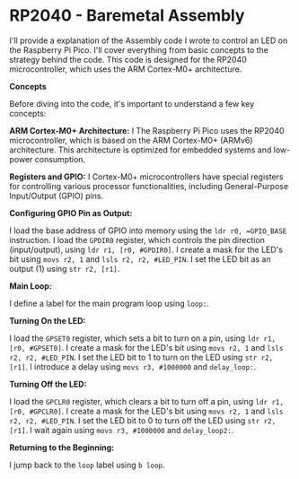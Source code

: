 # RP2040 - Baremetal Assembly

 I'll provide a explanation of the Assembly code I wrote to control an LED on the Raspberry Pi Pico. I'll cover everything from basic concepts to the strategy behind the code. This code is designed for the RP2040 microcontroller, which uses the ARM Cortex-M0+ architecture.

**Concepts**

Before diving into the code, it's important to understand a few key concepts:

**ARM Cortex-M0+ Architecture:** 
I The Raspberry Pi Pico uses the RP2040 microcontroller, which is based on the ARM Cortex-M0+ (ARMv6) architecture. This architecture is optimized for embedded systems and low-power consumption.

**Registers and GPIO:**
I Cortex-M0+ microcontrollers have special registers for controlling various processor functionalities, including General-Purpose Input/Output (GPIO) pins.

**Configuring GPIO Pin as Output:**

I load the base address of GPIO into memory using the `ldr r0, =GPIO_BASE` instruction.
I load the `GPDIR0` register, which controls the pin direction (input/output), using `ldr r1, [r0, #GPDIR0]`.
I create a mask for the LED's bit using `movs r2, 1` and `lsls r2, r2, #LED_PIN`.
I set the LED bit as an output (1) using `str r2, [r1]`.

**Main Loop:**

I define a label for the main program loop using `loop:`.

**Turning On the LED:**

I load the `GPSET0` register, which sets a bit to turn on a pin, using `ldr r1, [r0, #GPSET0]`.
I create a mask for the LED's bit using `movs r2, 1` and `lsls r2, r2, #LED_PIN`.
I set the LED bit to 1 to turn on the LED using `str r2, [r1]`.
I introduce a delay using `movs r3, #1000000` and `delay_loop:`.

**Turning Off the LED:**

I load the `GPCLR0` register, which clears a bit to turn off a pin, using `ldr r1, [r0, #GPCLR0]`.
I create a mask for the LED's bit using `movs r2, 1` and `lsls r2, r2, #LED_PIN`.
I set the LED bit to 0 to turn off the LED using `str r2, [r1]`.
I wait again using `movs r3, #1000000` and `delay_loop2:`.

**Returning to the Beginning:**

I jump back to the `loop` label using `b loop`.
